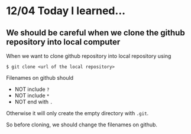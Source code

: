 # 12/04 Today I learned...


## We should be careful when we clone the github repository into local computer

When we want to clone github repository into local repository using

```
$ git clone <url of the local repository>
```

Filenames on github should 

- NOT include `?`
- NOT include `*`
- NOT end with `.`

Otherwise it will only create the empty directory with `.git`.


So before cloning, we should change the filenames on github.